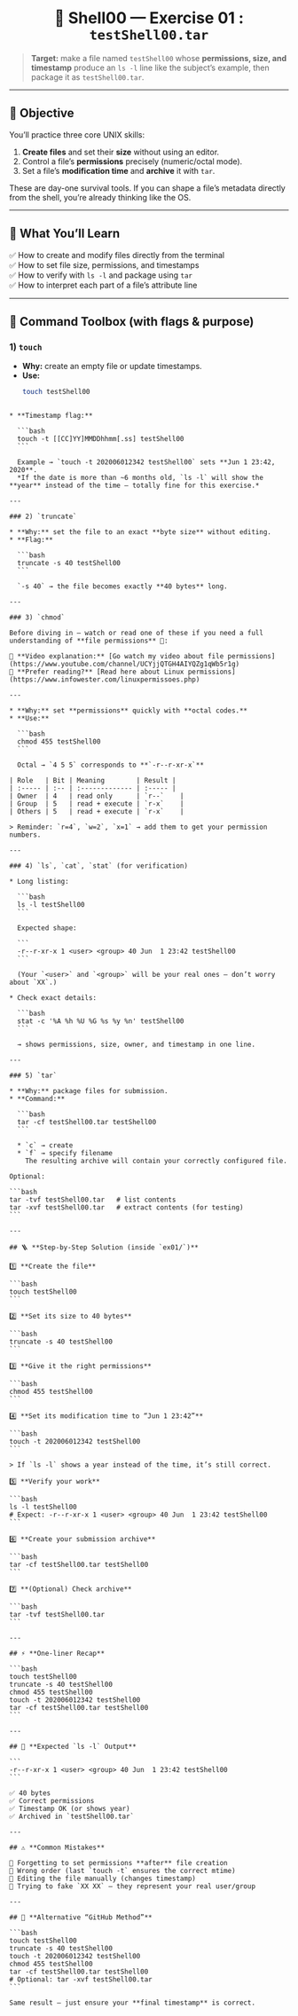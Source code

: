 <h1 align="center">💠 Shell00 — Exercise 01 : <code>testShell00.tar</code></h1>

> **Target:** make a file named `testShell00` whose **permissions, size, and timestamp** produce an `ls -l` line like the subject’s example, then package it as `testShell00.tar`.

---

## 🎯 **Objective**

You’ll practice three core UNIX skills:

1. **Create files** and set their **size** without using an editor.  
2. Control a file’s **permissions** precisely (numeric/octal mode).  
3. Set a file’s **modification time** and **archive** it with `tar`.

These are day-one survival tools. If you can shape a file’s metadata directly from the shell, you’re already thinking like the OS.

---

## 🧠 **What You’ll Learn**

✅ How to create and modify files directly from the terminal  
✅ How to set file size, permissions, and timestamps  
✅ How to verify with `ls -l` and package using `tar`  
✅ How to interpret each part of a file’s attribute line  

---

## 🧰 **Command Toolbox (with flags & purpose)**

### 1) `touch`
- **Why:** create an empty file or update timestamps.  
- **Use:**  
  ```bash
  touch testShell00
````

* **Timestamp flag:**

  ```bash
  touch -t [[CC]YY]MMDDhhmm[.ss] testShell00
  ```

  Example → `touch -t 202006012342 testShell00` sets **Jun 1 23:42, 2020**.
  *If the date is more than ~6 months old, `ls -l` will show the **year** instead of the time — totally fine for this exercise.*

---

### 2) `truncate`

* **Why:** set the file to an exact **byte size** without editing.
* **Flag:**

  ```bash
  truncate -s 40 testShell00
  ```

  `-s 40` → the file becomes exactly **40 bytes** long.

---

### 3) `chmod`

Before diving in — watch or read one of these if you need a full understanding of **file permissions** 🔑:

🎥 **Video explanation:** [Go watch my video about file permissions](https://www.youtube.com/channel/UCYjjQTGH4AIYQZg1qWb5r1g)
📘 **Prefer reading?** [Read here about Linux permissions](https://www.infowester.com/linuxpermissoes.php)

---

* **Why:** set **permissions** quickly with **octal codes.**
* **Use:**

  ```bash
  chmod 455 testShell00
  ```

  Octal → `4 5 5` corresponds to **`-r--r-xr-x`**

| Role   | Bit | Meaning        | Result |
| :----- | :-- | :------------- | :----- |
| Owner  | 4   | read only      | `r--`    |
| Group  | 5   | read + execute | `r-x`    |
| Others | 5   | read + execute | `r-x`    |

> Reminder: `r=4`, `w=2`, `x=1` → add them to get your permission numbers.

---

### 4) `ls`, `cat`, `stat` (for verification)

* Long listing:

  ```bash
  ls -l testShell00
  ```

  Expected shape:

  ```
  -r--r-xr-x 1 <user> <group> 40 Jun  1 23:42 testShell00
  ```

  (Your `<user>` and `<group>` will be your real ones — don’t worry about `XX`.)

* Check exact details:

  ```bash
  stat -c '%A %h %U %G %s %y %n' testShell00
  ```

  → shows permissions, size, owner, and timestamp in one line.

---

### 5) `tar`

* **Why:** package files for submission.
* **Command:**

  ```bash
  tar -cf testShell00.tar testShell00
  ```

  * `c` → create
  * `f` → specify filename
    The resulting archive will contain your correctly configured file.

Optional:

```bash
tar -tvf testShell00.tar   # list contents
tar -xvf testShell00.tar   # extract contents (for testing)
```

---

## 🪜 **Step-by-Step Solution (inside `ex01/`)**

1️⃣ **Create the file**

```bash
touch testShell00
```

2️⃣ **Set its size to 40 bytes**

```bash
truncate -s 40 testShell00
```

3️⃣ **Give it the right permissions**

```bash
chmod 455 testShell00
```

4️⃣ **Set its modification time to “Jun 1 23:42”**

```bash
touch -t 202006012342 testShell00
```

> If `ls -l` shows a year instead of the time, it’s still correct.

5️⃣ **Verify your work**

```bash
ls -l testShell00
# Expect: -r--r-xr-x 1 <user> <group> 40 Jun  1 23:42 testShell00
```

6️⃣ **Create your submission archive**

```bash
tar -cf testShell00.tar testShell00
```

7️⃣ **(Optional) Check archive**

```bash
tar -tvf testShell00.tar
```

---

## ⚡ **One-liner Recap**

```bash
touch testShell00
truncate -s 40 testShell00
chmod 455 testShell00
touch -t 202006012342 testShell00
tar -cf testShell00.tar testShell00
```

---

## 🧾 **Expected `ls -l` Output**

```
-r--r-xr-x 1 <user> <group> 40 Jun  1 23:42 testShell00
```

✅ 40 bytes
✅ Correct permissions
✅ Timestamp OK (or shows year)
✅ Archived in `testShell00.tar`

---

## ⚠️ **Common Mistakes**

🚫 Forgetting to set permissions **after** file creation
🚫 Wrong order (last `touch -t` ensures the correct mtime)
🚫 Editing the file manually (changes timestamp)
🚫 Trying to fake `XX XX` — they represent your real user/group

---

## 🧩 **Alternative “GitHub Method”**

```bash
touch testShell00
truncate -s 40 testShell00
touch -t 202006012342 testShell00
chmod 455 testShell00
tar -cf testShell00.tar testShell00
# Optional: tar -xvf testShell00.tar
```

Same result — just ensure your **final timestamp** is correct.


